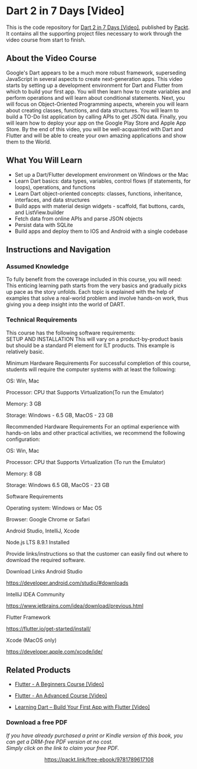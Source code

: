# Dart 2 in 7 Days [Video]
This is the code repository for [Dart 2 in 7 Days [Video]](https://www.packtpub.com/application-development/dart-2-7-days-video?utm_source=github&utm_medium=repository&utm_campaign=9781789617108), published by [Packt](https://www.packtpub.com/?utm_source=github). It contains all the supporting project files necessary to work through the video course from start to finish.
## About the Video Course
Google's Dart appears to be a much more robust framework, superseding JavaScript in several aspects to create next-generation apps.
This video starts by setting up a development environment for Dart and Flutter from which to build your first app. You will then learn how to create variables and perform operations and will learn about conditional statements. Next, you will focus on Object-Oriented Programming aspects, wherein you will learn about creating classes, functions, and data structures. You will learn to build a TO-Do list application by calling APIs to get JSON data. Finally, you will learn how to deploy your app on the Google Play Store and Apple App Store.
By the end of this video, you will be well-acquainted with Dart and Flutter and will be able to create your own amazing applications and show them to the World.

<H2>What You Will Learn</H2>
<DIV class=book-info-will-learn-text>
<UL>
<LI>Set up a Dart/Flutter development environment on Windows or the Mac 
<LI>Learn Dart basics: data types, variables, control flows (if statements, for loops), operations, and functions 
<LI>Learn Dart object-oriented concepts: classes, functions, inheritance, interfaces, and data structures 
<LI>Build apps with material design widgets - scaffold, flat buttons, cards, and ListView.builder 
<LI>Fetch data from online APIs and parse JSON objects 
<LI>Persist data with SQLite 
<LI>Build apps and deploy them to IOS and Android with a single codebase </LI></UL></DIV>

## Instructions and Navigation
### Assumed Knowledge
To fully benefit from the coverage included in this course, you will need:<br/>
This enticing learning path starts from the very basics and gradually picks up pace as the story unfolds. Each topic is explained with the help of examples that solve a real-world problem and involve hands-on work, thus giving you a deep insight into the world of DART.
### Technical Requirements
This course has the following software requirements:<br/>
SETUP AND INSTALLATION
This will vary on a product-by-product basis but should be a standard PI element for ILT products. This example is relatively basic.

Minimum Hardware Requirements
For successful completion of this course, students will require the computer systems with at least the following:


OS: Win, Mac



Processor: CPU that Supports Virtualization(To run the Emulator)



Memory: 3 GB



Storage: Windows - 6.5 GB, MacOS - 23 GB


Recommended Hardware Requirements
For an optimal experience with hands-on labs and other practical activities, we recommend the following configuration:


OS: Win, Mac



Processor: CPU that Supports Virtualization (To run the Emulator)



Memory: 8 GB



Storage: Windows 6.5 GB, MacOS - 23 GB


Software Requirements

Operating system: Windows or Mac OS



Browser: Google Chrome or Safari



Android Studio, IntelliJ, Xcode



Node.js LTS 8.9.1 Installed


Provide links/instructions so that the customer can easily find out where to download the required software.


Download Links
Android Studio

https://developer.android.com/studio/#downloads


IntelliJ IDEA Community

https://www.jetbrains.com/idea/download/previous.html


Flutter Framework

https://flutter.io/get-started/install/


Xcode (MacOS only)

https://developer.apple.com/xcode/ide/

## Related Products
* [Flutter - A Beginners Course [Video]](https://www.packtpub.com/application-development/flutter-beginners-course-video?utm_source=github&utm_medium=repository&utm_campaign=9781789612400)

* [Flutter - An Advanced Course [Video]](https://www.packtpub.com/application-development/flutter-advanced-course-video?utm_source=github&utm_medium=repository&utm_campaign=9781789616163)

* [Learning Dart – Build Your First App with Flutter [Video]](https://www.packtpub.com/application-development/learning-dart-–-build-your-first-app-flutter-video?utm_source=github&utm_medium=repository&utm_campaign=9781789618495)
### Download a free PDF

 <i>If you have already purchased a print or Kindle version of this book, you can get a DRM-free PDF version at no cost.<br>Simply click on the link to claim your free PDF.</i>
<p align="center"> <a href="https://packt.link/free-ebook/9781789617108">https://packt.link/free-ebook/9781789617108 </a> </p>
